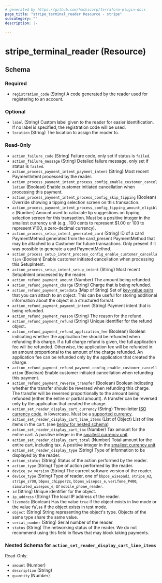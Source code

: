 ```yaml
---
# generated by https://github.com/hashicorp/terraform-plugin-docs
page_title: "stripe_terminal_reader Resource - stripe"
subcategory: ""
description: |-
  
---
```


# stripe_terminal_reader (Resource)





<!-- schema generated by tfplugindocs -->
## Schema

### Required

- `registration_code` (String) A code generated by the reader used for registering to an account.

### Optional

- `label` (String) Custom label given to the reader for easier identification. If no label is specified, the registration code will be used.
- `location` (String) The location to assign the reader to.

### Read-Only

- `action_failure_code` (String) Failure code, only set if status is `failed`.
- `action_failure_message` (String) Detailed failure message, only set if status is `failed`.
- `action_process_payment_intent_payment_intent` (String) Most recent PaymentIntent processed by the reader.
- `action_process_payment_intent_process_config_enable_customer_cancellation` (Boolean) Enable customer initiated cancellation when processing this payment.
- `action_process_payment_intent_process_config_skip_tipping` (Boolean) Override showing a tipping selection screen on this transaction.
- `action_process_payment_intent_process_config_tipping_amount_eligible` (Number) Amount used to calculate tip suggestions on tipping selection screen for this transaction. Must be a positive integer in the smallest currency unit (e.g., 100 cents to represent $1.00 or 100 to represent ¥100, a zero-decimal currency).
- `action_process_setup_intent_generated_card` (String) ID of a card PaymentMethod generated from the card_present PaymentMethod that may be attached to a Customer for future transactions. Only present if it was possible to generate a card PaymentMethod.
- `action_process_setup_intent_process_config_enable_customer_cancellation` (Boolean) Enable customer initiated cancellation when processing this SetupIntent.
- `action_process_setup_intent_setup_intent` (String) Most recent SetupIntent processed by the reader.
- `action_refund_payment_amount` (Number) The amount being refunded.
- `action_refund_payment_charge` (String) Charge that is being refunded.
- `action_refund_payment_metadata` (Map of String) Set of [key-value pairs](https://stripe.com/docs/api/metadata) that you can attach to an object. This can be useful for storing additional information about the object in a structured format.
- `action_refund_payment_payment_intent` (String) Payment intent that is being refunded.
- `action_refund_payment_reason` (String) The reason for the refund.
- `action_refund_payment_refund` (String) Unique identifier for the refund object.
- `action_refund_payment_refund_application_fee` (Boolean) Boolean indicating whether the application fee should be refunded when refunding this charge. If a full charge refund is given, the full application fee will be refunded. Otherwise, the application fee will be refunded in an amount proportional to the amount of the charge refunded. An application fee can be refunded only by the application that created the charge.
- `action_refund_payment_refund_payment_config_enable_customer_cancellation` (Boolean) Enable customer initiated cancellation when refunding this payment.
- `action_refund_payment_reverse_transfer` (Boolean) Boolean indicating whether the transfer should be reversed when refunding this charge. The transfer will be reversed proportionally to the amount being refunded (either the entire or partial amount). A transfer can be reversed only by the application that created the charge.
- `action_set_reader_display_cart_currency` (String) Three-letter [ISO currency code](https://www.iso.org/iso-4217-currency-codes.html), in lowercase. Must be a [supported currency](https://stripe.com/docs/currencies).
- `action_set_reader_display_cart_line_items` (List of Object) List of line items in the cart. (see [below for nested schema](#nestedatt--action_set_reader_display_cart_line_items))
- `action_set_reader_display_cart_tax` (Number) Tax amount for the entire cart. A positive integer in the [smallest currency unit](https://stripe.com/docs/currencies#zero-decimal).
- `action_set_reader_display_cart_total` (Number) Total amount for the entire cart, including tax. A positive integer in the [smallest currency unit](https://stripe.com/docs/currencies#zero-decimal).
- `action_set_reader_display_type` (String) Type of information to be displayed by the reader.
- `action_status` (String) Status of the action performed by the reader.
- `action_type` (String) Type of action performed by the reader.
- `device_sw_version` (String) The current software version of the reader.
- `device_type` (String) Type of reader, one of `bbpos_wisepad3`, `stripe_m2`, `stripe_s700`, `bbpos_chipper2x`, `bbpos_wisepos_e`, `verifone_P400`, `simulated_wisepos_e`, or `mobile_phone_reader`.
- `id` (String) Unique identifier for the object.
- `ip_address` (String) The local IP address of the reader.
- `livemode` (Boolean) Has the value `true` if the object exists in live mode or the value `false` if the object exists in test mode.
- `object` (String) String representing the object's type. Objects of the same type share the same value.
- `serial_number` (String) Serial number of the reader.
- `status` (String) The networking status of the reader. We do not recommend using this field in flows that may block taking payments.

<a id="nestedatt--action_set_reader_display_cart_line_items"></a>
### Nested Schema for `action_set_reader_display_cart_line_items`

Read-Only:

- `amount` (Number)
- `description` (String)
- `quantity` (Number)


